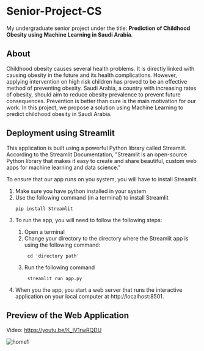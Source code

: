 # Senior-Project-CS
My undergraduate senior project under the title: **Prediction of Childhood Obesity using Machine Learning in Saudi Arabia**.

## About
Childhood obesity causes several health problems. It is directly linked with causing obesity in the future and its health complications. However, applying intervention
on high risk children has proved to be an effective method of preventing obesity. Saudi Arabia, a country with increasing rates of obesity, should aim to reduce obesity prevalence to prevent future consequences. Prevention is better than cure is the main motivation for our work. In this project, we propose a solution using Machine Learning to predict childhood obesity in Saudi Arabia.

## Deployment using Streamlit
This application is built using a powerful Python library called Streamlit. According to the Streamlit Documentation, "Streamlit is an open-source Python library that makes it easy to create and share beautiful, custom web apps for machine learning and data science."

To ensure that our app runs on you system, you will have to install Streamlit.
<ol>
  <li> Make sure you have python installed in your system </li>
  <li> Use the following command (in a terminal) to install Streamlit </li>
  
    
    pip install Streamlit 
    
  
  <li> To run the app, you will need to follow the following steps: </li>
  <ol>
    <li> Open a terminal </li>
    <li> Change your directory to the directory where the Streamlit app is using the following command: </li> 
    
     cd 'directory path'  
    
   <li> Run the following command </li>
      
     streamlit run app.py 
      
  </ol>
  <li> When you the app, you start a web server that runs the interactive application on your local computer at http://localhost:8501. </li>
</ol> 

## Preview of the Web Application

Video: 
https://youtu.be/K_IV1rwRQDU


![home1](https://user-images.githubusercontent.com/47666430/170698563-94178c8b-a1e0-4c8a-b50f-084243c5c291.jpg)

